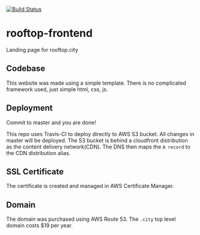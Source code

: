 [![Build Status](https://travis-ci.com/5tigerjelly/rooftop-frontend.svg?token=ZYVcj449Qv2V2qKnvuLm&branch=master)](https://travis-ci.com/5tigerjelly/rooftop-frontend)

# rooftop-frontend

Landing page for rooftop.city

## Codebase

This website was made using a simple template. There is no complicated framework used, just simple html, css, js.

## Deployment

Commit to master and you are done!

This repo uses Travis-CI to deploy directly to AWS S3 bucket. All changes in master will be deployed.
The S3 bucket is behind a cloudfront distribution as the content delivery network(CDN). The DNS then maps the `A record` to the CDN distribution alias.

## SSL Certificate

The certificate is created and managed in AWS Certificate Manager.

## Domain

The domain was purchased using AWS Route 53. The `.city` top level domain costs \$19 per year.
